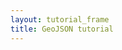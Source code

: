 ```yaml
---
layout: tutorial_frame
title: GeoJSON tutorial
---
```

<script src="sample-geojson.js" type="text/javascript"></script>

<script type="module">
	import L, {Map, TileLayer, Marker, Icon, GeoJSON, CircleMarker} from 'leaflet';

	const map = new Map('map').setView([39.74739, -105], 13);

	const tiles = new TileLayer('https://tile.openstreetmap.org/{z}/{x}/{y}.png', {
		maxZoom: 19,
		attribution: '&copy; <a href="http://www.openstreetmap.org/copyright">OpenStreetMap</a>'
	}).addTo(map);

	const baseballIcon = new Icon({
		iconUrl: 'baseball-marker.png',
		iconSize: [32, 37],
		iconAnchor: [16, 37],
		popupAnchor: [0, -28]
	});

	function onEachFeature(feature, layer) {
		let popupContent = `<p>I started out as a GeoJSON ${feature.geometry.type}, but now I'm a Leaflet vector!</p>`;

		if (feature.properties && feature.properties.popupContent) {
			popupContent += feature.properties.popupContent;
		}

		layer.bindPopup(popupContent);
	}

	/* global campus, bicycleRental, freeBus, coorsField */
	const bicycleRentalLayer = new GeoJSON([bicycleRental, campus], {

		style(feature) {
			return feature.properties && feature.properties.style;
		},

		onEachFeature,

		pointToLayer(feature, latlng) {
			return new CircleMarker(latlng, {
				radius: 8,
				fillColor: '#ff7800',
				color: '#000',
				weight: 1,
				opacity: 1,
				fillOpacity: 0.8
			});
		}
	}).addTo(map);

	const freeBusLayer = new GeoJSON(freeBus, {

		filter(feature, layer) {
			if (feature.properties) {
				// If the property "underConstruction" exists and is true, return false (don't render features under construction)
				return feature.properties.underConstruction !== undefined ? !feature.properties.underConstruction : true;
			}
			return false;
		},

		onEachFeature
	}).addTo(map);

	const coorsLayer = new GeoJSON(coorsField, {

		pointToLayer(feature, latlng) {
			return new Marker(latlng, {icon: baseballIcon});
		},

		onEachFeature
	}).addTo(map);

	globalThis.L = L; // only for debugging in the developer console
	globalThis.map = map; // only for debugging in the developer console
</script>
